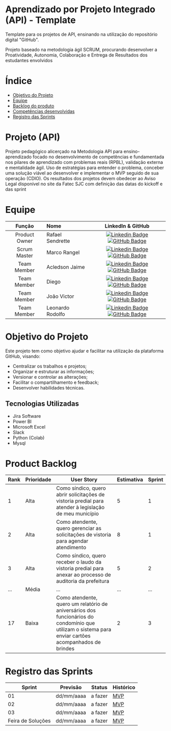 # Aprendizado por Projeto Integrado (API) - Template

Template para os projetos de API, ensinando na utilização do repositório digital "GitHub". 

Projeto baseado na metodologia ágil SCRUM, procurando desenvolver a Proatividade, Autonomia, Colaboração e Entrega de Resultados dos estudantes envolvidos

# Índice
* [Objetivo do Projeto](#objetivo-do-projeto)
* [Equipe](#Equipe)
* [Backlog do produto](#Product-Backlog)
* [Competências desenvolvidas](#competências-desenvolvidas)
* [Registro das Sprints](#Registro-das-Sprints)


# Projeto (API) 
Projeto pedagógico alicerçado na Metodologia API para ensino-aprendizado focado no desenvolvimento de competências e fundamentada nos pilares de aprendizado com problemas reais (RPBL), validação externa e mentalidade ágil. 
Uso de estratégias para entender o problema, conceber uma solução viável ao desenvolver e implementar o MVP seguido de sua operação (CDIO). 
Os resultados dos projetos devem obedecer ao Aviso Legal disponível no site da Fatec SJC com definição das datas do kickoff e das sprint

# Equipe
|    Função     | Nome                                  |                                                                                                                                                      LinkedIn & GitHub                                                                                                                                                      |
| :-----------: | :------------------------------------ | :-------------------------------------------------------------------------------------------------------------------------------------------------------------------------------------------------------------------------------------------------------------------------------------------------------------------------: |
| Product Owner |   Rafael Sendrette      |           [![Linkedin Badge](https://img.shields.io/badge/Linkedin-blue?style=flat-square&logo=Linkedin&logoColor=white)](https://www.linkedin.com/in/rafael-rodrigues-sendrette-gomes-ba0306301?utm_source=share&utm_campaign=share_via&utm_content=profile&utm_medium=android_app) [![GitHub Badge](https://img.shields.io/badge/GitHub-111217?style=flat-square&logo=github&logoColor=white)](https://github.com/RafaelSendrette)          |
| Scrum Master  | Marco Rangel       |     [![Linkedin Badge](https://img.shields.io/badge/Linkedin-blue?style=flat-square&logo=Linkedin&logoColor=white)](https://www.linkedin.com/in/marco-rangel-abba5628/) [![GitHub Badge](https://img.shields.io/badge/GitHub-111217?style=flat-square&logo=github&logoColor=white)](https://github.com/marcorangel73)              |
| Team Member   | Acledson Jaime              |         [![Linkedin Badge](https://img.shields.io/badge/Linkedin-blue?style=flat-square&logo=Linkedin&logoColor=white)](https://www.linkedin.com/in/acledsonjaime?utm_source=share&utm_campaign=share_via&utm_content=profile&utm_medium=ios_app) [![GitHub Badge](https://img.shields.io/badge/GitHub-111217?style=flat-square&logo=github&logoColor=white)](https://github.com/Jaime082003)        |
|  Team Member  | Diego                 |         [![Linkedin Badge](https://img.shields.io/badge/Linkedin-blue?style=flat-square&logo=Linkedin&logoColor=white)](https://www.linkedin.com/in/diego-silva-ab10021b0?utm_source=share&utm_campaign=share_via&utm_content=profile&utm_medium=android_app) [![GitHub Badge](https://img.shields.io/badge/GitHub-111217?style=flat-square&logo=github&logoColor=white)](https://github.com/Diegosilva2002)        |
|  Team Member  | João Victor                 |   [![Linkedin Badge](https://img.shields.io/badge/Linkedin-blue?style=flat-square&logo=Linkedin&logoColor=white)](https://www.linkedin.com/in/) [![GitHub Badge](https://img.shields.io/badge/GitHub-111217?style=flat-square&logo=github&logoColor=white)](https://github.com/Diegosilva2002)   |
|  Team Member  | Leonardo Rodolfo                 |   [![Linkedin Badge](https://img.shields.io/badge/Linkedin-blue?style=flat-square&logo=Linkedin&logoColor=white)](https://www.linkedin.com/in/leonardo-rodolfo-b931a0318?trk=contact-info) [![GitHub Badge](https://img.shields.io/badge/GitHub-111217?style=flat-square&logo=github&logoColor=white)](https://github.com/leonardorodolfo)   |    


# Objetivo do Projeto
Este projeto tem como objetivo ajudar e facilitar na utilização da plataforma GitHub, visando:
* Centralizar os trabalhos e projetos;
* Organizar e estruturar as informações;
* Versionar e controlar as alterações;
* Facilitar o compartilhamento e feedback;
* Desenvolver habilidades técnicas.


## Tecnologias Utilizadas

* Jira Software
* Power BI
* Microsoft Excel
* Slack
* Python (Colab)
* Mysql



# Product Backlog

| Rank | Prioridade | User Story                                                                                                                                              | Estimativa | Sprint |
|------|------------|---------------------------------------------------------------------------------------------------------------------------------------------------------|------------|--------|
| 1    | Alta       | Como síndico, quero abrir solicitações de vistoria predial para atender à legislação de meu município                                                    | 5          | 1      |
| 2    | Alta       | Como atendente, quero gerenciar as solicitações de vistoria para agendar atendimento                                                                    | 8          | 1      |
| 3    | Alta       | Como síndico, quero receber o laudo da vistoria predial para anexar ao processo de auditoria da prefeitura                                               | 5          | 2      |
| ...  | Média      | ...                                                                                                                                                     | ...        | ...    |
| 17   | Baixa      | Como atendente, quero um relatório de aniversários dos funcionários do condomínio que utilizam o sistema para enviar cartões acompanhados de brindes     | 2          | 3      |





  
# Registro das Sprints

| Sprint            | Previsão   | Status   | Histórico |
|-------------------|------------|----------|-----------|
| 01                | dd/mm/aaaa | a fazer  | [MVP](MVP/sp1.md)  |
| 02                | dd/mm/aaaa | a fazer  | [MVP](MVP/sp2.md)  |
| 03                | dd/mm/aaaa | a fazer  | [MVP](MVP/sp3.md)  |
| Feira de Soluções | dd/mm/aaaa | a fazer  | [MVP](#)  |

